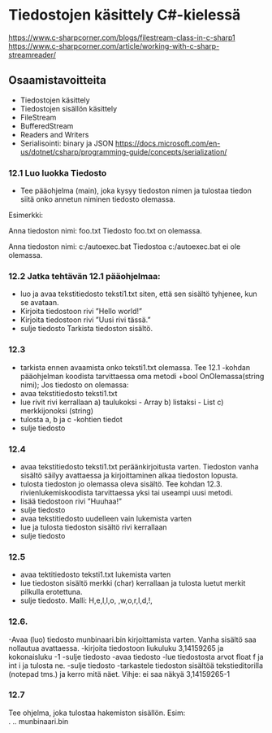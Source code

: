 # Tiedostojen käsittely C#-kielessä  
  
https://www.c-sharpcorner.com/blogs/filestream-class-in-c-sharp1
https://www.c-sharpcorner.com/article/working-with-c-sharp-streamreader/

## Osaamistavoitteita
- Tiedostojen käsittely
- Tiedostojen sisällön käsittely
- FileStream
- BufferedStream
- Readers and Writers
- Serialisointi:
binary ja JSON
https://docs.microsoft.com/en-us/dotnet/csharp/programming-guide/concepts/serialization/  
  
  
### 12.1 Luo luokka Tiedosto

- Tee pääohjelma (main), joka kysyy tiedoston nimen ja 
tulostaa tiedon siitä onko annetun niminen tiedosto olemassa.

Esimerkki:

Anna tiedoston nimi: foo.txt
Tiedosto foo.txt on olemassa.

Anna tiedoston nimi: c:/autoexec.bat
Tiedostoa c:/autoexec.bat ei ole olemassa.


### 12.2 Jatka tehtävän 12.1 pääohjelmaa:
- luo ja avaa tekstitiedosto teksti1.txt siten, että sen sisältö tyhjenee, kun se avataan.
- Kirjoita tiedostoon rivi ”Hello world!”
- Kirjoita tiedostoon rivi ”Uusi rivi tässä.”
- sulje tiedosto
Tarkista tiedoston sisältö.

### 12.3
- tarkista ennen avaamista onko teksti1.txt olemassa. Tee 12.1 -kohdan pääohjelman koodista tarvittaessa oma metodi +bool OnOlemassa(string nimi);
Jos tiedosto on olemassa:
- avaa tekstitiedosto teksti1.txt
- lue rivit rivi kerrallaan a) taulukoksi - Array b) listaksi - List c) merkkijonoksi (string)
- tulosta a, b ja c -kohtien tiedot
- sulje tiedosto

### 12.4
- avaa tekstitiedosto teksti1.txt peräänkirjoitusta varten. Tiedoston vanha sisältö säilyy avattaessa ja kirjoittaminen alkaa tiedoston lopusta.
- tulosta tiedoston jo olemassa oleva sisältö. Tee kohdan 12.3. rivienlukemiskoodista tarvittaessa yksi tai useampi uusi metodi.
- lisää tiedostoon rivi ”Huuhaa!”
- sulje tiedosto
- avaa tekstitiedosto uudelleen vain lukemista varten
- lue ja tulosta tiedoston sisältö rivi kerrallaan
- sulje tiedosto

### 12.5 
- avaa tektitiedosto teksti1.txt lukemista varten
- lue tiedoston sisältö merkki (char) kerrallaan ja tulosta luetut merkit pilkulla erotettuna.
- sulje tiedosto.
Malli:
H,e,l,l,o, ,w,o,r,l,d,!,

### 12.6. 
-Avaa (luo) tiedosto munbinaari.bin kirjoittamista varten. Vanha sisältö saa nollautua avattaessa.
-kirjoita tiedostoon liukuluku 3,14159265 ja kokonaisluku -1
-sulje tiedosto
-avaa tiedosto
-lue tiedostosta arvot float f ja int i ja tulosta ne.
-sulje tiedosto
-tarkastele tiedoston sisältöä tekstieditorilla (notepad tms.) ja kerro mitä näet. Vihje: ei saa näkyä 3,14159265-1

### 12.7
Tee ohjelma, joka tulostaa hakemiston sisällön.
Esim:  
.
..
munbinaari.bin


